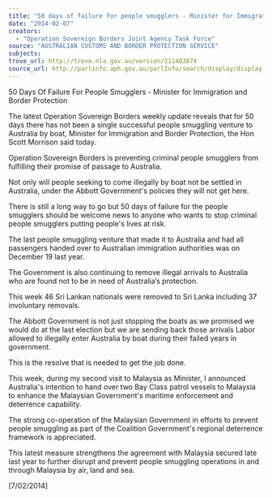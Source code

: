 ```yaml
---
title: "50 days of failure for people smugglers - Minister for Immigration and Border Protection"
date: "2014-02-07"
creators:
  - "Operation Sovereign Borders Joint Agency Task Force"
source: "AUSTRALIAN CUSTOMS AND BORDER PROTECTION SERVICE"
subjects:
trove_url: http://trove.nla.gov.au/version/211403874
source_url: http://parlinfo.aph.gov.au/parlInfo/search/display/display.w3p;query=Id%3A%22media/pressrel/3011317%22
---
```


 50 Days Of Failure For People Smugglers - Minister for  Immigration and Border Protection 

 The latest Operation Sovereign Borders weekly update reveals that for 50 days there has not  been a single successful people smuggling venture to Australia by boat, Minister for  Immigration and Border Protection, the Hon Scott Morrison said today. 

 Operation Sovereign Borders is preventing criminal people smugglers from fulfilling their  promise of passage to Australia.   

 Not only will people seeking to come illegally by boat not be settled in Australia, under the  Abbott Government's policies they will not get here.   

 There is still a long way to go but 50 days of failure for the people smugglers should be  welcome news to anyone who wants to stop criminal people smugglers putting people's lives  at risk.   

 The last people smuggling venture that made it to Australia and had all passengers handed  over to Australian immigration authorities was on December 19 last year.   

 The Government is also continuing to remove illegal arrivals to Australia who are found not  to be in need of Australia’s protection.   

 This week 46 Sri Lankan nationals were removed to Sri Lanka including 37 involuntary  removals.   

 The Abbott Government is not just stopping the boats as we promised we would do at the last  election but we are sending back those arrivals Labor allowed to illegally enter Australia by  boat during their failed years in government.   

 This is the resolve that is needed to get the job done.   

 This week, during my second visit to Malaysia as Minister, I announced Australia's intention  to hand over two Bay Class patrol vessels to Malaysia to enhance the Malaysian  Government's maritime enforcement and deterrence capability.   

 The strong co-operation of the Malaysian Government in efforts to prevent people smuggling  as part of the Coalition Government's regional deterrence framework is appreciated.   

 This latest measure strengthens the agreement with Malaysia secured late last year to further  disrupt and prevent people smuggling operations in and through Malaysia by air, land and  sea. 

 [7/02/2014]  

